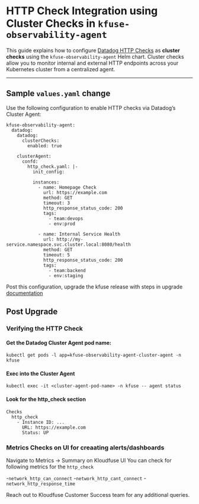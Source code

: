# HTTP Check Integration using Cluster Checks in `kfuse-observability-agent`

This guide explains how to configure [Datadog HTTP Checks](https://docs.datadoghq.com/integrations/http_check/) as **cluster checks** using the `kfuse-observability-agent` Helm chart. 
Cluster checks allow you to monitor internal and external HTTP endpoints across your Kubernetes cluster from a centralized agent.

---

## Sample `values.yaml` change

Use the following configuration to enable HTTP checks via Datadog’s Cluster Agent:

```
kfuse-observability-agent:
  datadog:
    datadog:
      clusterChecks:
        enabled: true

    clusterAgent:
      confd:
        http_check.yaml: |-
          init_config:

          instances:
            - name: Homepage Check
              url: https://example.com
              method: GET
              timeout: 3
              http_response_status_code: 200
              tags:
                - team:devops
                - env:prod

            - name: Internal Service Health
              url: http://my-service.namespace.svc.cluster.local:8080/health
              method: GET
              timeout: 5
              http_response_status_code: 200
              tags:
                - team:backend
                - env:staging

```

Post this configuration, upgrade the kfuse release with steps in upgrade [documentation](https://docs.kloudfuse.com/platform/latest/upgrade/)

## Post Upgrade
### Verifying the HTTP Check
#### Get the Datadog Cluster Agent pod name:
  ```
  kubectl get pods -l app=kfuse-observability-agent-cluster-agent -n kfuse
  ```

#### Exec into the Cluster Agent
  ```
  kubectl exec -it <cluster-agent-pod-name> -n kfuse -- agent status
  ```

#### Look for the http_check section
```
Checks
  http_check
    - Instance ID: ...
      URL: https://example.com
      Status: UP
```

### Metrics Checks on UI for creaating alerts/dashboards 

Navigate to Metrics -> Summary on Kloudfuse UI
You can check for following metrics for the `http_check`

-`network_http_can_connect`
-`network_http_cant_connect`
-`network_http_response_time`

Reach out to Kloudfuse Customer Success team for any additional queries.
